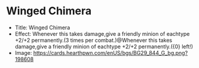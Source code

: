# Winged Chimera
- Title:  Winged Chimera
- Effect:  Whenever this takes damage,give a friendly minion of eachtype +2/+2 permanently.(3 times per combat.)@Whenever this takes damage,give a friendly minion of eachtype +2/+2 permanently.({0} left!)
- Image:  https://cards.hearthpwn.com/enUS/bgs/BG29_844_G_bg.png?198608
